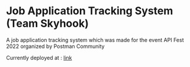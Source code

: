 # Job Application Tracking System (Team Skyhook)
A job application tracking system which was made for the event API Fest 2022 organized by Postman Community

Currently deployed at : [link](https://arpanaditya.github.io/job-application-tracking-system)
